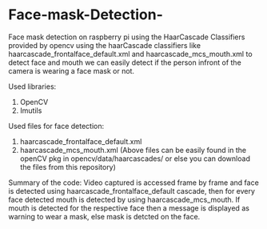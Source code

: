 # Face-mask-Detection-
Face mask detection on raspberry pi using the HaarCascade Classifiers provided by opencv
using the haarCascade classifiers like haarcascade_frontalface_default.xml and haarcascade_mcs_mouth.xml to detect face and mouth we can easily detect if the person infront 
of the camera is wearing a face mask or not.

Used libraries:
1. OpenCV
2. Imutils

Used files for face detection:
1. haarcascade_frontalface_default.xml
2. haarcascade_mcs_mouth.xml
(Above files can be easily found in the openCV pkg in opencv/data/haarcascades/  or else you can download the files from this repository)


Summary of the code:
Video captured is accessed frame by frame and face is detected using haarcascade_frontalface_default cascade, then for every face detected mouth is detected by using
haarcascade_mcs_mouth. If mouth is detected for the respective face then a message is displayed as warning to wear a mask, else mask is detcted on the face.
